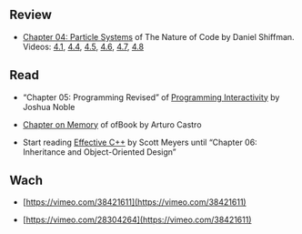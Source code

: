 
## Review 

* [Chapter 04: Particle Systems](http://natureofcode.com/book/chapter-4-particle-systems/) of The Nature of Code by Daniel Shiffman. Videos: [4.1](https://vimeo.com/channels/natureofcode/60027382), [4.4](https://vimeo.com/channels/natureofcode/60027380), [4.5](https://vimeo.com/channels/natureofcode/60187927), [4.6](https://vimeo.com/channels/natureofcode/60187929), [4.7](https://vimeo.com/channels/natureofcode/60187931), [4.8](https://vimeo.com/channels/natureofcode/60187932)

## Read

* “Chapter 05: Programming Revised” of [Programming Interactivity](http://phylab.fudan.edu.cn/lib/exe/fetch.php?media=yuandi:arduino:programming_interactivity.pdf) by Joshua Noble

* [Chapter on Memory](https://github.com/openframeworks/ofBook/blob/master/chapters/memory/chapter.md) of ofBook by Arturo Castro 

* Start reading [Effective C++](http://ptgmedia.pearsoncmg.com/images/9780321334879/samplepages/0321334876.pdf) by Scott Meyers until “Chapter 06: Inheritance and Object-Oriented Design” 


## Wach

* [https://vimeo.com/38421611](https://vimeo.com/38421611)

* [https://vimeo.com/28304264](https://vimeo.com/38421611)

